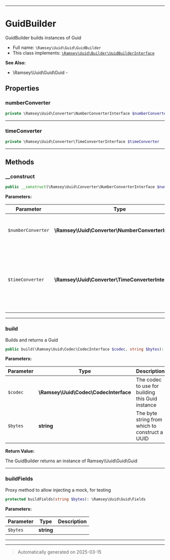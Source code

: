 ***

# GuidBuilder

GuidBuilder builds instances of Guid



* Full name: `\Ramsey\Uuid\Guid\GuidBuilder`
* This class implements:
[`\Ramsey\Uuid\Builder\UuidBuilderInterface`](../Builder/UuidBuilderInterface.md)

**See Also:**

* \Ramsey\Uuid\Guid\Guid - 



## Properties


### numberConverter



```php
private \Ramsey\Uuid\Converter\NumberConverterInterface $numberConverter
```






***

### timeConverter



```php
private \Ramsey\Uuid\Converter\TimeConverterInterface $timeConverter
```






***

## Methods


### __construct



```php
public __construct(\Ramsey\Uuid\Converter\NumberConverterInterface $numberConverter, \Ramsey\Uuid\Converter\TimeConverterInterface $timeConverter): mixed
```








**Parameters:**

| Parameter | Type | Description |
|-----------|------|-------------|
| `$numberConverter` | **\Ramsey\Uuid\Converter\NumberConverterInterface** | The number converter to<br />use when constructing the Guid |
| `$timeConverter` | **\Ramsey\Uuid\Converter\TimeConverterInterface** | The time converter to use<br />for converting timestamps extracted from a UUID to Unix timestamps |





***

### build

Builds and returns a Guid

```php
public build(\Ramsey\Uuid\Codec\CodecInterface $codec, string $bytes): \Ramsey\Uuid\Guid\Guid
```








**Parameters:**

| Parameter | Type | Description |
|-----------|------|-------------|
| `$codec` | **\Ramsey\Uuid\Codec\CodecInterface** | The codec to use for building this Guid instance |
| `$bytes` | **string** | The byte string from which to construct a UUID |


**Return Value:**

The GuidBuilder returns an instance of Ramsey\Uuid\Guid\Guid




***

### buildFields

Proxy method to allow injecting a mock, for testing

```php
protected buildFields(string $bytes): \Ramsey\Uuid\Guid\Fields
```








**Parameters:**

| Parameter | Type | Description |
|-----------|------|-------------|
| `$bytes` | **string** |  |





***


***
> Automatically generated on 2025-03-15
